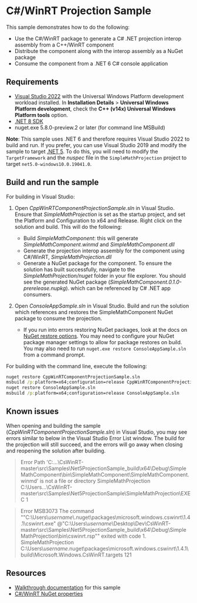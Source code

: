 # C#/WinRT Projection Sample

This sample demonstrates how to do the following:

- Use the C#/WinRT package to generate a C# .NET projection interop assembly from a C++/WinRT component
- Distribute the component along with the interop assembly as a NuGet package
- Consume the component from a .NET 6 C# console application

## Requirements

* [Visual Studio 2022](https://visualstudio.microsoft.com/downloads/) with the Universal Windows Platform development workload installed. In **Installation Details** > **Universal Windows Platform development**, check the **C++ (v14x) Universal Windows Platform tools** option.
* [.NET 8 SDK](https://dotnet.microsoft.com/download/dotnet/8.0)
* nuget.exe 5.8.0-preview.2 or later (for command line MSBuild)

**Note**: This sample uses .NET 6 and therefore requires Visual Studio 2022 to build and run. If you prefer, you can use Visual Studio 2019 and modify the sample to target [.NET 5](https://dotnet.microsoft.com/download/dotnet/5.0). To do this, you will need to modify the `TargetFramework` and the *nuspec* file in the `SimpleMathProjection` project to target `net5.0-windows10.0.19041.0`.

## Build and run the sample

For building in Visual Studio:

1. Open *CppWinRTComponentProjectionSample.sln* in Visual Studio. Ensure that *SimpleMathProjection* is set as the startup project, and set the Platform and Configuration to x64 and Release. Right click on the solution and build. This will do the following:
    - Build *SimpleMathComponent*: this will generate *SimpleMathComponent.winmd* and *SimpleMathComponent.dll* 
    - Generate the projection interop assembly for the component using C#/WinRT, *SimpleMathProjection.dll*
    - Generate a NuGet package for the component. To ensure the solution has built successfully, navigate to the *SimpleMathProjection/nuget* folder in your file explorer. You should see the generated NuGet package (*SimpleMathComponent.0.1.0-prerelease.nupkg*). which can be referenced by C# .NET app consumers.

2. Open *ConsoleAppSample.sln* in Visual Studio. Build and run the solution which references and restores the SimpleMathComponent NuGet package to consume the projection.

    - If you run into errors restoring NuGet packages, look at the docs on [NuGet restore options](https://docs.microsoft.com/nuget/consume-packages/package-restore). You may need to  configure your NuGet package manager settings to allow for package restores on build. You may also need to run `nuget.exe restore ConsoleAppSample.sln` from a command prompt.

For building with the command line, execute the following:

```cmd
nuget restore CppWinRTComponentProjectionSample.sln
msbuild /p:platform=x64;configuration=release CppWinRTComponentProjectionSample.sln
nuget restore ConsoleAppSample.sln
msbuild /p:platform=x64;configuration=release ConsoleAppSample.sln
```

## Known issues

When opening and building the sample (*CppWinRTComponentProjectionSample.sln*) in Visual Studio, you may see errors similar to below in the Visual Studio Error List window. The build for the projection will still succeed, and the errors will go away when closing and reopening the solution after building.

> Error Path 'C:\...\CsWinRT-master\src\Samples\Net5ProjectionSample\_build\x64\Debug\SimpleMathComponent\bin\SimpleMathComponent\SimpleMathComponent.winmd' is not a file or directory	SimpleMathProjection	C:\Users\...\CsWinRT-master\src\Samples\Net5ProjectionSample\SimpleMathProjection\EXEC	1

> Error	MSB3073	The command ""C:\Users\\*username*\\.nuget\packages\microsoft.windows.cswinrt\1.4.1\cswinrt.exe" @"C:\Users\\*username*\Desktop\Dev\CsWinRT-master\src\Samples\Net5ProjectionSample\_build\x64\Debug\SimpleMathProjection\bin\cswinrt.rsp"" exited with code 1.	SimpleMathProjection	C:\Users\\*username*\.nuget\packages\microsoft.windows.cswinrt\1.4.1\build\Microsoft.Windows.CsWinRT.targets	121

## Resources

- [Walkthrough documentation](https://docs.microsoft.com/windows/uwp/csharp-winrt/net-projection-from-cppwinrt-component) for this sample
- [C#/WinRT NuGet properties](../../../nuget/README.md)
